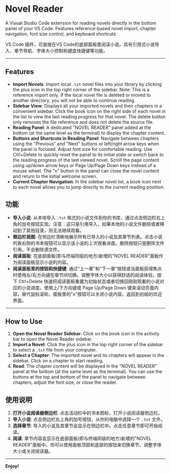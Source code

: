 # Novel Reader

A Visual Studio Code extension for reading novels directly in the bottom panel of your VS Code. Features reference-based novel import, chapter navigation, font size control, and keyboard shortcuts.

VS Code 插件，可直接在VS Code的底部面板里阅读小说。具有引用式小说导入、章节导航、字体大小控制和键盘快捷键等功能。

---

## Features

*   **Import Novels**: Import local `.txt` novel files into your library by clicking the plus icon in the top right corner of the sidebar. Note: This is a reference import only. If the local novel file is deleted or moved to another directory, you will not be able to continue reading.
*   **Sidebar View**: Displays all your imported novels and their chapters in a convenient sidebar. Click the book icon on the right side of each novel in the list to view the last reading progress for that novel. The delete button only removes the file reference and does not delete the source file.
*   **Reading Panel**: A dedicated "NOVEL READER" panel added at the bottom (at the same level as the terminal) to display the chapter content.
*   **Buttons and Shortcuts in Reading Panel**: Navigate between chapters using the "Previous" and "Next" buttons or left/right arrow keys when the panel is focused. Adjust font size for comfortable reading. Use Ctrl+Delete to quickly reset the panel to its initial state or switch back to the reading progress of the last viewed novel. Scroll the page content using up/down arrow keys or Page Up/Page Down keys instead of a mouse wheel. The "x" button in the panel can close the novel content and return to the initial welcome screen.
*   **Current Chapter Navigation**: In the sidebar novel list, a book icon next to each novel allows you to jump directly to the current reading position.

## 功能

*   **导入小说**: 从本地导入 `.txt` 格式的小说文件到你的书库，通过点击侧边栏右上角的加号按钮实现。注意：这只是引用导入，如果本地的小说文件删除或者移动到了其他目录，则无法继续观看。
*   **侧边栏视图**: 在侧边栏清晰地展示所有已导入的小说及其章节列表。点击小说列表右侧的书本按钮可以显示该小说的上次观看进度。删除按钮只是删除文件引用，不会删除源文件。
*   **阅读面板**: 在底部面板(即与终端同级的地方)新增的"NOVEL READER"面板作为阅读面板显示小说的内容。
*   **阅读面板里的按钮和快捷键**: 通过"上一章"和"下一章"按钮或当面板获得焦点时使用左/右方向键在章节间切换。调整字体大小以获得舒适的阅读体验。按下 Ctrl+Delete 快速将阅读面板重置为初始状态或者切换回刚刚观看的小说对应的小说进度。使用上/下方向键或 Page Up/Page Down 键来滚动页面内容，替代鼠标滚轮。面板里的"x"按钮可以关闭小说内容，返回到初始的欢迎界面。

---

## How to Use

1.  **Open the Novel Reader Sidebar**: Click on the book icon in the activity bar to open the Novel Reader sidebar.
2.  **Import a Novel**: Click the plus icon in the top right corner of the sidebar to select a `.txt` file from your computer.
3.  **Select a Chapter**: The imported novel and its chapters will appear in the sidebar. Click on a chapter to start reading.
4.  **Read**: The chapter content will be displayed in the "NOVEL READER" panel at the bottom (at the same level as the terminal). You can use the buttons at the top and bottom of the panel to navigate between chapters, adjust the font size, or close the reader.

## 使用说明

1.  **打开小说阅读器侧边栏**: 点击活动栏中的书本图标，打开小说阅读器侧边栏。
2.  **导入小说**: 点击侧边栏右上角的加号按钮，从你的电脑中选择一个 `.txt` 文件。
3.  **选择章节**: 导入的小说及其章节会显示在侧边栏中。点击任意章节即可开始阅读。
4.  **阅读**: 章节内容会显示在底部面板(即与终端同级的地方)新增的"NOVEL READER"面板中。你可以使用面板顶部和底部的按钮来切换章节、调整字体大小或关闭阅读器。

---

**Enjoy!**
